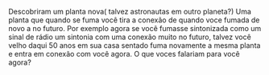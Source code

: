 
Descobriram um planta nova( talvez astronautas em outro planeta?) Uma planta que quando se fuma você tira a conexão de quando voce fumada de novo a no futuro. Por exemplo agora se você fumasse sintonizada como um sinal de rádio um sintonia com uma conexão muito no futuro, talvez você velho daqui 50 anos em sua casa sentado fuma novamente a mesma planta e entra em conexão com você agora. O que voces falariam para você agora?